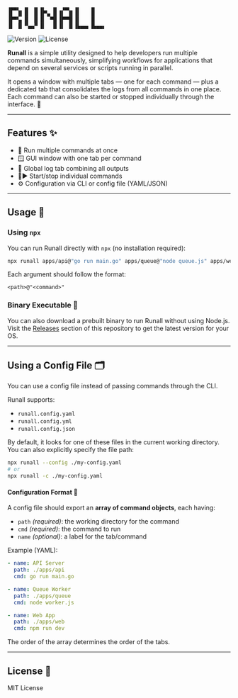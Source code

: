 ```
▗▄▄▖ ▗▖ ▗▖▗▖  ▗▖ ▗▄▖ ▗▖   ▗▖   
▐▌ ▐▌▐▌ ▐▌▐▛▚▖▐▌▐▌ ▐▌▐▌   ▐▌   
▐▛▀▚▖▐▌ ▐▌▐▌ ▝▜▌▐▛▀▜▌▐▌   ▐▌   
▐▌ ▐▌▝▚▄▞▘▐▌  ▐▌▐▌ ▐▌▐▙▄▄▖▐▙▄▄▖                       
```
![Version](https://img.shields.io/github/v/release/pillbugin/runall?style=flat-square)
![License](https://img.shields.io/github/license/pillbugin/runall?style=flat-square)

**Runall** is a simple utility designed to help developers run multiple commands simultaneously, simplifying workflows for applications that depend on several services or scripts running in parallel.

It opens a window with multiple tabs — one for each command — plus a dedicated tab that consolidates the logs from all commands in one place. Each command can also be started or stopped individually through the interface. 🧩

---

## Features ✨

- 🧵 Run multiple commands at once
- 🪟 GUI window with one tab per command
- 📜 Global log tab combining all outputs
- 🛑▶️ Start/stop individual commands
- ⚙️ Configuration via CLI or config file (YAML/JSON)

---

## Usage 🧪

### Using `npx`

You can run Runall directly with `npx` (no installation required):

```bash
npx runall apps/api@"go run main.go" apps/queue@"node queue.js" apps/web@"npm run dev"
```

Each argument should follow the format:
```
<path>@"<command>"
```

### Binary Executable 💾

You can also download a prebuilt binary to run Runall without using Node.js. Visit the [Releases](https://github.com/pillbugin/runall/releases) section of this repository to get the latest version for your OS.

---

## Using a Config File 🗂️

You can use a config file instead of passing commands through the CLI.

Runall supports:
- `runall.config.yaml`
- `runall.config.yml`
- `runall.config.json`

By default, it looks for one of these files in the current working directory. You can also explicitly specify the file path:

```bash
npx runall --config ./my-config.yaml
# or
npx runall -c ./my-config.yaml
```

#### Configuration Format 🧾

A config file should export an **array of command objects**, each having:

- `path` *(required)*: the working directory for the command
- `cmd` *(required)*: the command to run
- `name` *(optional)*: a label for the tab/command

Example (YAML):

```yaml
- name: API Server
  path: ./apps/api
  cmd: go run main.go

- name: Queue Worker
  path: ./apps/queue
  cmd: node worker.js

- name: Web App
  path: ./apps/web
  cmd: npm run dev
```

The order of the array determines the order of the tabs.

---

## License 📄

MIT License

